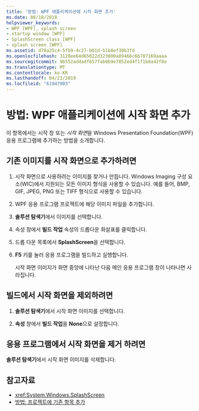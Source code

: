 ```yaml
---
title: '방법: WPF 애플리케이션에 시작 화면 추가'
ms.date: 08/18/2018
helpviewer_keywords:
- WPF [WPF], splash screen
- startup window [WPF]
- SplashScreen class [WPF]
- splash screen [WPF]
ms.assetid: d70a25c4-5fb9-4c27-b01d-b1b8ef39b3fd
ms.openlocfilehash: 3120ee64d65822d323800a89466c6b707169aaaa
ms.sourcegitcommit: 9b552addadfb57fab0b9e7852ed4f1f1b8a42f8e
ms.translationtype: MT
ms.contentlocale: ko-KR
ms.lasthandoff: 04/23/2019
ms.locfileid: "61947903"
---
```

# <a name="how-to-add-a-splash-screen-to-a-wpf-application"></a>방법: WPF 애플리케이션에 시작 화면 추가

이 항목에서는 시작 창 또는 *시작 화면*을 Windows Presentation Foundation(WPF) 응용 프로그램에 추가하는 방법을 소개합니다.

## <a name="to-add-an-existing-image-as-a-splash-screen"></a>기존 이미지를 시작 화면으로 추가하려면

1. 시작 화면으로 사용하려는 이미지를 찾거나 만듭니다. Windows Imaging 구성 요소(WIC)에서 지원되는 모든 이미지 형식을 사용할 수 있습니다. 예를 들어, BMP, GIF, JPEG, PNG 또는 TIFF 형식으로 사용할 수 있습니다.

2. WPF 응용 프로그램 프로젝트에 해당 이미지 파일을 추가합니다.

3. **솔루션 탐색기**에서 이미지를 선택합니다.

4. 속성 창에서 **빌드 작업** 속성의 드롭다운 화살표를 클릭합니다.

5. 드롭 다운 목록에서 **SplashScreen**을 선택합니다.

6. **F5** 키를 눌러 응용 프로그램을 빌드하고 실행합니다.

     시작 화면 이미지가 화면 중앙에 나타난 다음 메인 응용 프로그램 창이 나타나면 사라집니다.

## <a name="to-exclude-the-splash-screen-from-build"></a>빌드에서 시작 화면을 제외하려면

1. **솔루션 탐색기**에서 시작 화면 이미지를 선택합니다.

2. **속성** 창에서 **빌드 작업**을 **None**으로 설정합니다.

## <a name="to-remove-the-splash-screen-from-an-application"></a>응용 프로그램에서 시작 화면을 제거 하려면

**솔루션 탐색기**에서 시작 화면 이미지를 삭제합니다.

## <a name="see-also"></a>참고자료

- <xref:System.Windows.SplashScreen>
- [방법: 프로젝트에 기존 항목 추가](https://docs.microsoft.com/previous-versions/visualstudio/visual-studio-2010/9f4t9t92(v=vs.100))
